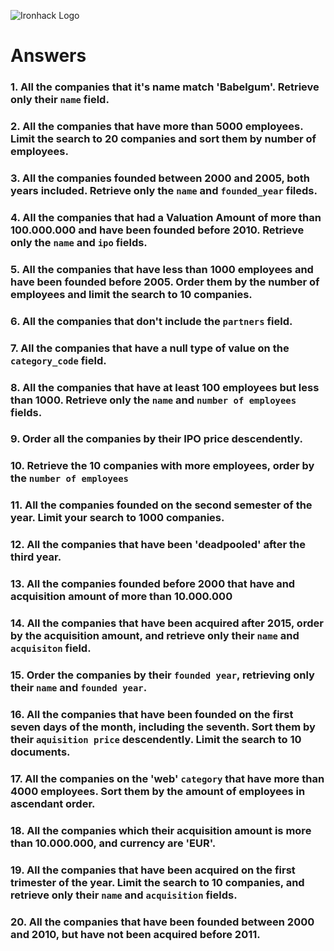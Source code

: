 ![Ironhack Logo](https://i.imgur.com/1QgrNNw.png)

# Answers

### 1. All the companies that it's name match 'Babelgum'. Retrieve only their `name` field.

<!-- Your Code Goes Here 
FILTER
{ name : { $eq: "Babelgum" } }
PROJECT
{ name: 1, _id: 0} 
SKIP
0
LIMIT
0
name:"Babelgum"
-->

### 2. All the companies that have more than 5000 employees. Limit the search to 20 companies and sort them by **number of employees**.

<!-- Your Code Goes Here
FILTER
{ number_of_employees: { $gte: 5000 } }

PROJECT
{name: 1, _id: 0, number_of_employees: 1 }

SORT
{ field: 1, number_of_employees: 1 }
LIMIT
20

name:"Spotify"
number_of_employees:5000
name:"PCH International"
number_of_employees:5000
name:"McAfee"
number_of_employees:5000
name:"JDS Uniphase Corporation"
number_of_employees:5000
name:"Air Astana Airlines"
number_of_employees:5000
name:"United Internet"
number_of_employees:5000
name:"Vcare Call Center"
number_of_employees:5000
name:"Nintendo"
number_of_employees:5080
name:"Hexaware Technologies"
number_of_employees:5200
name:"Facebook"
number_of_employees:5299
name:"OpenText"
number_of_employees:5300
name:"LSI"
number_of_employees:5400
name:"CPM Braxis"
number_of_employees:5400
name:"Microchip Technologies"
number_of_employees:5500
name:"Mediaset"
number_of_employees:5729
name:"Mindray Medical International"
number_of_employees:5763
name:"Baidu"
number_of_employees:6000
name:"Dentsu"
number_of_employees:6000
name:"Tata Communications"
number_of_employees:6000
name:"Atmel"
number_of_employees:6000
 -->

### 3. All the companies founded between 2000 and 2005, both years included. Retrieve only the `name` and `founded_year` fileds.

<!-- Your Code Goes Here
   FILTER
{ founded_year: { $gte: 2000, $lte: 2005 } }
PROJECT
{ name: 1, founded_year: 1, _id: 0} 
SORT
{name: 1, founded_year: 1}
LIMIT
0

name:"10East"
founded_year:2002
name:"1915 Studios"
founded_year:2004
name:"1938 Media"
founded_year:2005
name:"1Scan"
founded_year:2004
name:"2 Minutes"
founded_year:2000
name:"247techsupport"
founded_year:2005
name:"25 Pixels Media"
founded_year:2001
name:"2GeeksinaLab"
founded_year:2004
name:"2GeeksinaLab"
founded_year:2004
name:"2threads"
founded_year:2004
name:"302designs"
founded_year:2004
name:"32bytes"
founded_year:2001
name:"360innovate"
founded_year:2005
name:"360is"
founded_year:2002
name:"3Dynamics"
founded_year:2004
name:"3Jam"
founded_year:2005
 -->

### 4. All the companies that had a Valuation Amount of more than 100.000.000 and have been founded before 2010. Retrieve only the `name` and `ipo` fields.

<!-- Your Code Goes Here
          FILTER

  
{ total_money_raised : { $gt: "100000000"},  founded_year : { $lt: 2010 } }
PROJECT
{ name: 1, ipo: 1, _id: 0 } 
{ name: 1, ipo: 1, _id: 0 , valuation_amount: 1} 
SORT
COLLATION
SKIP
0
LIMIT
0

name:"Fleck"
ipo:null
name:"eBuddy"
ipo:null
name:"Curverider"
ipo:null
name:"Seedcamp"
ipo:null
name:"Goojet"
ipo:null
name:"Mobovivo"
ipo:null
name:"Fon"
ipo:null
name:"Plazes"
ipo:null
name:"Evi"
ipo:null
name:"Blyk"
ipo:null
name:"eyeOS"
ipo:null
name:"Twenga"
ipo:null
name:"Skyscanner"
ipo:null
name:"FastBooking"
ipo:null
name:"Bahu"
ipo:null
name:"Libersy"
ipo:null
name:"UnLtdWorld"
ipo:null
name:"Badoo"
ipo:null
name:"Twingly"
ipo:null
name:"Proximic"
ipo:null

 -->

### 5. All the companies that have less than 1000 employees and have been founded before 2005. Order them by the number of employees and limit the search to 10 companies.

<!-- Your Code Goes Here -->

### 6. All the companies that don't include the `partners` field.

<!-- Your Code Goes Here -->

### 7. All the companies that have a null type of value on the `category_code` field.

<!-- Your Code Goes Here -->

### 8. All the companies that have at least 100 employees but less than 1000. Retrieve only the `name` and `number of employees` fields.

<!-- Your Code Goes Here -->

### 9. Order all the companies by their IPO price descendently.

<!-- Your Code Goes Here -->

### 10. Retrieve the 10 companies with more employees, order by the `number of employees`

<!-- Your Code Goes Here -->

### 11. All the companies founded on the second semester of the year. Limit your search to 1000 companies.

<!-- Your Code Goes Here -->

### 12. All the companies that have been 'deadpooled' after the third year.

<!-- Your Code Goes Here -->

### 13. All the companies founded before 2000 that have and acquisition amount of more than 10.000.000

<!-- Your Code Goes Here -->

### 14. All the companies that have been acquired after 2015, order by the acquisition amount, and retrieve only their `name` and `acquisiton` field.

<!-- Your Code Goes Here -->

### 15. Order the companies by their `founded year`, retrieving only their `name` and `founded year`.

<!-- Your Code Goes Here -->

### 16. All the companies that have been founded on the first seven days of the month, including the seventh. Sort them by their `aquisition price` descendently. Limit the search to 10 documents.

<!-- Your Code Goes Here -->

### 17. All the companies on the 'web' `category` that have more than 4000 employees. Sort them by the amount of employees in ascendant order.

<!-- Your Code Goes Here -->

### 18. All the companies which their acquisition amount is more than 10.000.000, and currency are 'EUR'.

<!-- Your Code Goes Here -->

### 19. All the companies that have been acquired on the first trimester of the year. Limit the search to 10 companies, and retrieve only their `name` and `acquisition` fields.

<!-- Your Code Goes Here -->

### 20. All the companies that have been founded between 2000 and 2010, but have not been acquired before 2011.

<!-- Your Code Goes Here -->
